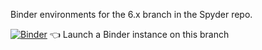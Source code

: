Binder environments for the 6.x branch in the Spyder repo.

[![Binder](https://mybinder.org/badge_logo.svg)](https://mybinder.org/v2/gh/spyder-ide/binder-environments/6.x?urlpath=git-pull%3Frepo%3Dhttps%253A%252F%252Fgithub.com%252Fspyder-ide%252Fspyder%26urlpath%3Ddesktop%252F%26branch%3D6.x%26depth%3D500) :point_left: Launch a Binder instance on this branch
